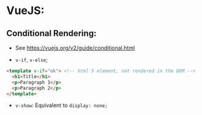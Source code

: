 # VueJS:



## Conditional Rendering:

- See <https://vuejs.org/v2/guide/conditional.html>

- `v-if`, `v-else`;

```html
<template v-if="ok"> <!-- html 5 element, not rendered in the DOM -->
  <h1>Title</h1>
  <p>Paragraph 1</p>
  <p>Paragraph 2</p>
</template>
```

- `v-show`: Equivalent to `display: none;`




